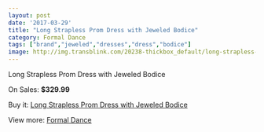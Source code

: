 ```yaml
---
layout: post
date: '2017-03-29'
title: "Long Strapless Prom Dress with Jeweled Bodice"
category: Formal Dance
tags: ["brand","jeweled","dresses","dress","bodice"]
image: http://img.transblink.com/20238-thickbox_default/long-strapless-prom-dress-with-jeweled-bodice.jpg
---
```

Long Strapless Prom Dress with Jeweled Bodice

On Sales: **$329.99**
<a href="https://www.transblink.com/en/formal-dance/6384-long-strapless-prom-dress-with-jeweled-bodice.html"><amp-img layout="responsive" width="600" height="600" src="//img.transblink.com/20238-thickbox_default/long-strapless-prom-dress-with-jeweled-bodice.jpg" alt="Long Strapless Prom Dress with Jeweled Bodice 0" /></a>
<a href="https://www.transblink.com/en/formal-dance/6384-long-strapless-prom-dress-with-jeweled-bodice.html"><amp-img layout="responsive" width="600" height="600" src="//img.transblink.com/20239-thickbox_default/long-strapless-prom-dress-with-jeweled-bodice.jpg" alt="Long Strapless Prom Dress with Jeweled Bodice 1" /></a>

Buy it: [Long Strapless Prom Dress with Jeweled Bodice](https://www.transblink.com/en/formal-dance/6384-long-strapless-prom-dress-with-jeweled-bodice.html "Long Strapless Prom Dress with Jeweled Bodice")

View more: [Formal Dance](https://www.transblink.com/en/6-formal-dance "Formal Dance")